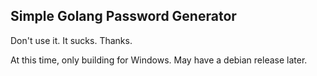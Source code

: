 
## Simple Golang Password Generator

Don't use it. It sucks. Thanks.

At this time, only building for Windows. May have a debian release later.